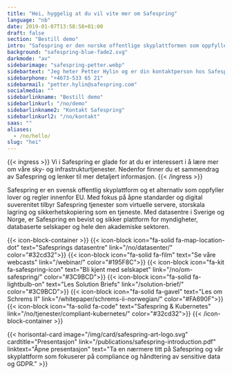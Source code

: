 ```yaml
---
title: "Hei, hyggelig at du vil vite mer om Safespring"
language: "nb"
date: 2019-01-07T13:58:58+01:00
draft: false
section: "Bestill demo"
intro: "Safespring er den norske offentlige skyplattformen som oppfyller europeiske databeskyttelseslover. Vi er glade for å kunne tilby en sikker og pålitelig plattform for våre kunder og deres data."
background: "safespring-blue-fade2.svg"
darkmode: "av"
sidebarimage: "safespring-petter.webp"
sidebartext: "Jeg heter Petter Hylin og er din kontaktperson hos Safespring. Ta gjerne kontakt med meg hvis du har spørsmål."
sidebarphone: "+4673-533 65 21"
sidebarmail: "petter.hylin@safespring.com"
socialmedia: ""
sidebarlinkname: "Bestill demo"
sidebarlinkurl: "/no/demo"
sidebarlinkname2: "Kontakt Safespring"
sidebarlinkurl2: "/no/kontakt"
saas: ""
aliases:
  - /no/hello/
slug: "hei"
---
```


{{< ingress >}}
Vi i Safespring er glade for at du er interessert i å lære mer om våre sky- og infrastrukturtjenester. Nedenfor finner du et sammendrag av Safespring og lenker til mer detaljert informasjon.
{{< /ingress >}}

Safespring er en svensk offentlig skyplattform og et alternativ som oppfyller lover og regler innenfor EU. Med fokus på åpne standarder og digital suverenitet tilbyr Safespring tjenester som virtuelle servere, storskala lagring og sikkerhetskopiering som en tjeneste. Med datasentre i Sverige og Norge, er Safespring en bevist og sikker plattform for myndigheter, databaserte selskaper og hele den akademiske sektoren.

{{< icon-block-container >}}
{{< icon-block icon="fa-solid fa-map-location-dot" text="Safesprings datasentre" link="/no/datasenter/" color="#32cd32">}}
{{< icon-block icon="fa-solid fa-film" text="Se våre webcasts" link="/webinar/" color="#195F8C">}}
{{< icon-block icon="fa-kit fa-safespring-icon" text="Bli kjent med selskapet" link="/no/om-safespring/" color="#3C9BCD">}}
{{< icon-block icon="fa-solid fa-lightbulb-on" text="Les Solution Briefs" link="/solution-brief/" color="#3C9BCD">}}
{{< icon-block icon="fa-solid fa-gavel" text="Les om Schrems II" link="/whitepaper/schrems-ii-norwegian/" color="#FA690F">}}
{{< icon-block icon="fa-solid fa-code" text="Safespring & Kubernetes" link="/no/tjenester/compliant-kubernetes/" color="#32cd32">}}
{{< /icon-block-container >}}

{{< horisontal-card image="/img/card/safespring-art-logo.svg" cardtitle="Presentasjon" link="/publications/safespring-introduction.pdf" linktext="Åpne presentasjon" text="Ta en nærmere titt på Safespring og vår skyplattform som fokuserer på compliance og håndtering av sensitive data og GDPR." >}}
